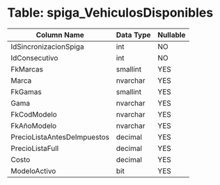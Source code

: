 # Table: spiga_VehiculosDisponibles

| Column Name | Data Type | Nullable |
|-------------|-----------|----------|
| IdSincronizacionSpiga | int | NO |
| IdConsecutivo | int | NO |
| FkMarcas | smallint | YES |
| Marca | nvarchar | YES |
| FkGamas | smallint | YES |
| Gama | nvarchar | YES |
| FkCodModelo | nvarchar | YES |
| FkAñoModelo | nvarchar | YES |
| PrecioListaAntesDeImpuestos | decimal | YES |
| PrecioListaFull | decimal | YES |
| Costo | decimal | YES |
| ModeloActivo | bit | YES |
